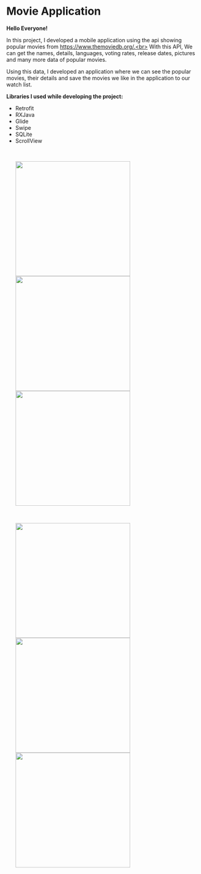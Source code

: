 # Movie Application

<strong>Hello Everyone!</strong> <br>

In this project, I developed a mobile application using the api showing popular movies from https://www.themoviedb.org/.<br>
With this API, We can get the names, details, languages, voting rates, release dates, pictures and many more data of popular movies. 

Using this data, I developed an application where we can see the popular movies, their details and save the movies we like in the application to our watch list.

<strong>Libraries I used while developing the project:</strong>
- Retrofit
- RXJava
- Glide
- Swipe
- SQLite
- ScrollView

<br>
<ul>
<img src="https://user-images.githubusercontent.com/77855407/189668156-e06bee9b-9406-45ff-afc9-1fdd53986c65.jpeg" width=300>
<img src="https://user-images.githubusercontent.com/77855407/189668384-208a5157-ff83-431b-9762-e2973cac84a6.jpeg" width=300>
<img src="https://user-images.githubusercontent.com/77855407/189668633-d8ea36ca-d1ee-43bc-bca4-a991d3cee607.jpeg" width=300>
</ul>
<br>
<ul>
<img src="https://user-images.githubusercontent.com/77855407/189668677-7f3f0c67-7153-4683-9d31-a33e8496376b.jpeg" width=300>
<img src="https://user-images.githubusercontent.com/77855407/189668665-867967b8-2be9-407a-9eb3-fcb82a091649.jpeg" width=300>
<img src="https://user-images.githubusercontent.com/77855407/189668682-6a01ed60-20d7-409c-8c2e-7d9e979f86f1.jpeg" width=300>
</ul>
